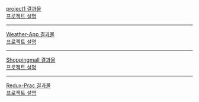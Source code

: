 <a href='https://ingkein-project1.netlify.app/'>project1 결과물</a> <br>
<a href='https://github.com/constyejin/React_study/tree/main/project1'>프로젝트 설명</a>

--- 

<a href='https://ingkejin-weather.netlify.app/'>Weather-App 결과물</a>
<br>
<a href='https://github.com/constyejin/React_study/tree/main/weather'>프로젝트 설명</a>

---

<a href='https://ingkejin-shoppingmall.netlify.app/'>Shoppingmall 결과물</a>
<br>
<a href='https://github.com/constyejin/React_study/tree/main/shoppingmall'>프로젝트 설명</a>

---

<a href='https://ingkejin-redux.netlify.app/'>Redux-Prac 결과물</a>
<br>
<a href='https://github.com/constyejin/React_study/tree/main/redux-prac'>프로젝트 설명</a>
